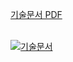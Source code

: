 [기술문서 PDF](https://drive.google.com/file/d/1q72274Q46U_KU8nF52CXqM2GgdXWxfwL/view?usp=sharing)<br><br>

<a href="https://drive.google.com/file/d/1q72274Q46U_KU8nF52CXqM2GgdXWxfwL/view?usp=sharing" target="_blank">
    <img src="https://github.com/user-attachments/assets/bc7c88fa-2240-47cb-a29c-e65806675710" alt="기술문서" >
</a>

